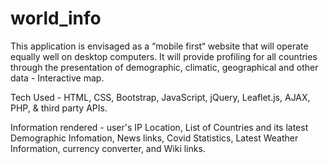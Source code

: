 # world_info

This application is envisaged as a “mobile first“ website that will operate equally well on desktop computers. It will provide profiling for all countries through the presentation of demographic, climatic, geographical and other data - Interactive map.

Tech Used - HTML, CSS, Bootstrap, JavaScript, jQuery, Leaflet.js, AJAX, PHP, & third party APIs.

Information rendered - user's IP Location, List of Countries and its latest Demographic Infomation, News links, Covid Statistics, Latest Weather Information, currency converter, and Wiki links.
